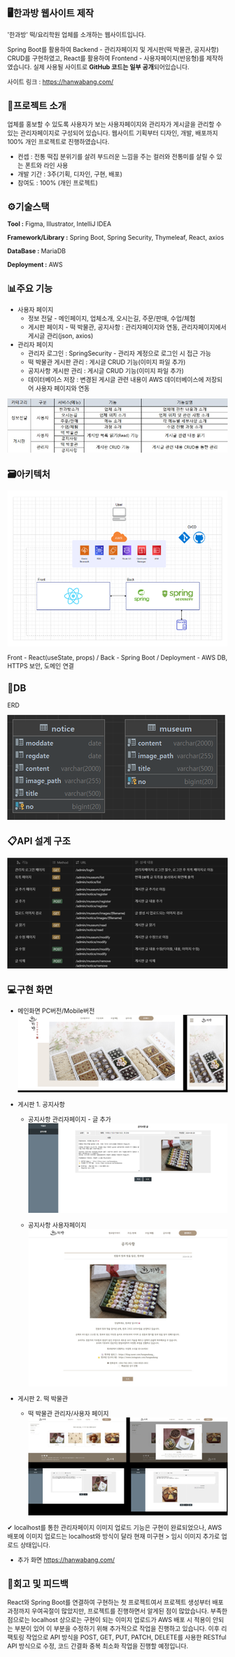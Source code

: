 ## 🖥한과방 웹사이트 제작
'한과방' 떡/요리학원 업체를 소개하는 웹사이트입니다.

Spring Boot를 활용하여 Backend - 관리자페이지 및 게시판(떡 박물관, 공지사항) CRUD를 구현하였고,
React를 활용하여 Frontend - 사용자페이지(반응형)를 제작하였습니다.
실제 사용될 사이트로 **GitHub 코드는 일부 공개**되어있습니다.

사이트 링크 : <https://hanwabang.com/>

## 📂프로젝트 소개
업체를 홍보할 수 있도록 사용자가 보는 사용자페이지와 관리자가 게시글을 관리할 수 있는 관리자페이지로 구성되어 있습니다.
웹사이트 기획부터 디자인, 개발, 배포까지 100% 개인 프로젝트로 진행하였습니다.
- 컨셉 : 전통 떡집 분위기를 살려 부드러운 느낌을 주는 컬러와 전통미를 살릴 수 있는 폰트와 라인 사용
- 개발 기간 : 3주(기획, 디자인, 구현, 배포)
- 참여도 : 100% (개인 프로젝트)

## ⚙기술스택
**Tool :** Figma, Illustrator, IntelliJ IDEA

**Framework/Library :** Spring Boot, Spring Security, Thymeleaf, React, axios

**DataBase :** MariaDB

**Deployment :** AWS

## 📊주요 기능
- 사용자 페이지 
  - 정보 전달 - 메인페이지, 업체소개, 오시는길, 주문/판매, 수업/체험
  - 게시판 페이지 - 떡 박물관, 공지사항 : 관리자페이지와 연동, 관리자페이지에서 게시글 관리(json, axios)
- 관리자 페이지 
  - 관리자 로그인 : SpringSecurity - 관리자 계정으로 로그인 시 접근 가능
  - 떡 박물관 게시판 관리 : 게시글 CRUD 기능(이미지 파일 추가)
  - 공지사항 게시판 관리 : 게시글 CRUD 기능(이미지 파일 추가)
  - 데이터베이스 저장 : 변경된 게시글 관련 내용이 AWS 데이터베이스에 저장되어 사용자 페이지와 연동

![기능](https://github.com/immijins/hanwabang_p/blob/main/%EA%B8%B0%EB%8A%A5.jpg)

## 🗃아키텍처
![아키텍처](https://github.com/immijins/hanwabang_p/blob/main/%EC%95%84%ED%82%A4%ED%85%8D%EC%B2%98.png)

Front - React(useState, props) / Back - Spring Boot / Deployment - AWS DB, HTTPS 보안, 도메인 연결

## 🔗DB
ERD

![DB](https://github.com/immijins/hanwabang_p/blob/main/db.png)

## 📋API 설계 구조
![api](https://github.com/immijins/hanwabang_p/blob/main/api.png)

## 💻구현 화면

- 메인화면 PC버전/Mobile버전
![main](https://github.com/immijins/hanwabang_p/blob/main/main.jpg)

- 게시판 1. 공지사항

  - 공지사항 관리자페이지 - 글 추가
![notice](https://github.com/immijins/hanwabang_p/blob/main/%EA%B2%8C%EC%8B%9C%EA%B8%80%20%EA%B4%80%EB%A6%AC%EC%9E%90.png)

  - 공지사항 사용자페이지 
![notice2](https://github.com/immijins/hanwabang_p/blob/main/notice.jpg)

- 게시판 2. 떡 박물관

  - 떡 박물관 관리자/사용자 페이지
![museum](https://github.com/immijins/hanwabang_p/blob/main/museum.jpg)

✔ localhost를 통한 관리자페이지 이미지 업로드 기능은 구현이 완료되었으나, 
AWS 배포에 이미지 업로드는 localhost와 방식이 달라 현재 미구현 > 임시 이미지 추가로 업로드 상태입니다.

- 추가 화면 <https://hanwabang.com/>

## 📌회고 및 피드백
React와 Spring Boot를 연결하여 구현하는 첫 프로젝트여서 프로젝트 생성부터 배포과정까지 우여곡절이 많았지만, 프로젝트를 진행하면서 알게된 점이 많았습니다.
부족한 점으로는 localhost 상으로는 구현이 되는 이미지 업로드가 AWS 배포 시 적용이 안되는 부분이 있어 이 부분을 수정하기 위해 추가적으로 작업을 진행하고 있습니다.
이후 리팩토링 작업으로 API 방식을 POST, GET, PUT, PATCH, DELETE를 사용한 RESTful API 방식으로 수정, 코드 간결화 중복 최소화 작업을 진행할 예정입니다.

